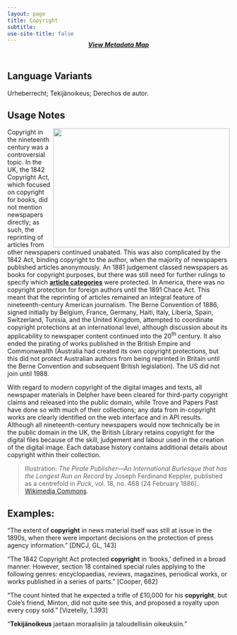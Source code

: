 ```yaml
---
layout: page
title: Copyright
subtitle:  
use-site-title: false
---
```


<h4 style="text-align:center;font-style:italic;margin-top:-20px;margin-bottom:50px;"><a href="../../maps/copyright">View Metadata Map</a></h4>

## Language Variants

Urheberrecht; Tekijänoikeus; Derechos de autor.

## Usage Notes

<img src="https://upload.wikimedia.org/wikipedia/commons/thumb/7/72/Joseph_Ferdinand_Keppler_-_The_Pirate_Publisher_-_Puck_Magazine_-_Restoration_by_Adam_Cuerden.jpg/800px-Joseph_Ferdinand_Keppler_-_The_Pirate_Publisher_-_Puck_Magazine_-_Restoration_by_Adam_Cuerden.jpg" width="400" height="270" align="right">Copyright in the nineteenth century was a controversial topic. In the
UK, the 1842 Copyright Act, which focused on copyright for books, did
not mention newspapers directly; as such, the reprinting of articles
from other newspapers continued unabated. This was also complicated by
the 1842 Act, binding copyright to the author, when the majority of
newspapers published articles anonymously. An 1881 judgement classed
newspapers as books for copyright purposes, but there was still need for
further rulings to specify which [**article categories**](article-category.md) were protected.
In America, there was no copyright protection for foreign authors until
the 1891 Chace Act. This meant that the reprinting of articles remained
an integral feature of nineteenth-century American journalism. The Berne
Convention of 1886, signed initially by Belgium, France, Germany, Haiti,
Italy, Liberia, Spain, Switzerland, Tunisia, and the United Kingdom,
attempted to coordinate copyright protections at an international level,
although discussion about its applicability to newspaper content
continued into the 20<sup>th</sup> century. It also ended the pirating
of works published in the British Empire and Commonwealth (Australia had
created its own copyright protections, but this did not protect
Australian authors from being reprinted in Britain until the Berne
Convention and subsequent British legislation). The US did not join
until 1988.

With regard to modern copyright of the digital images and texts, all
newspaper materials in Delpher have been cleared for third-party
copyright claims and released into the public domain, while Trove and
Papers Past have done so with much of their collections; any data from
in-copyright works are clearly identified on the web interface and in
API results. Although all nineteenth-century newspapers would now
technically be in the public domain in the UK, the British Library
retains copyright for the digital files because of the skill, judgement
and labour used in the creation of the digital image. Each database
history contains additional details about copyright within their
collection.  
  
> Illustration: *The Pirate Publisher—An International Burlesque that has the Longest Run on Record* by Joseph Ferdinand Keppler, published as a centrefold in *Puck*, vol. 18, no. 468 (24 February 1886). [Wikimedia Commons](https://commons.wikimedia.org/wiki/File:Joseph_Ferdinand_Keppler_-_The_Pirate_Publisher_-_Puck_Magazine_-_Restoration_by_Adam_Cuerden.jpg).  
  
## Examples:

“The extent of **copyright** in news material itself was still at
    issue in the 1890s, when there were important decisions on the
    protection of press agency information.” \[DNCJ, GL, 143\]

“The 1842 Copyright Act protected **copyright** in ‘books,’ defined
    in a broad manner. However, section 18 contained special rules
    applying to the following genres: encyclopaedias, reviews,
    magazines, periodical works, or works published in a series of
    parts.” \[Cooper, 662\]

“The count hinted that he expected a trifle of £10,000 for his
    **copyright**, but Cole’s friend, Minton, did not quite see this,
    and proposed a royalty upon every copy sold.” \[Vizetelly, 1.393\]

“**Tekijänoikeus** jaetaan moraalisiin ja taloudellisiin
    oikeuksiin.”  
